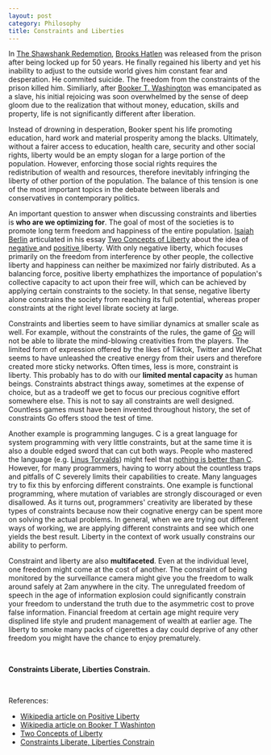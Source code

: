 ```yaml
---
layout: post
category: Philosophy
title: Constraints and Liberties
---
```


In [The Shawshank
Redemption](https://en.wikipedia.org/wiki/The_Shawshank_Redemption),
[Brooks Hatlen](https://shawshank.fandom.com/wiki/Brooks_Hatlen) was
released from the prison after being locked up for 50 years. He
finally regained his liberty and yet his inability to adjust to the
outside world gives him constant fear and desperation. He commited
suicide. The freedom from the constraints of the prison killed
him. Similiarly, after [Booker
T. Washington](https://en.wikipedia.org/wiki/Booker_T._Washington) was
emancipated as a slave, his initial rejoicing was soon overwhelmed by
the sense of deep gloom due to the realization that without money,
education, skills and property, life is not significantly different
after liberation.

Instead of drowning in desperation, Booker spent his life promoting
education, hard work and material prosperity among the
blacks. Ultimately, without a fairer access to education, health care,
security and other social rights, liberty would be an empty slogan for
a large portion of the population. However, enforcing those social
rights requires the redistribution of wealth and resources, therefore
inevitably infringing the liberty of other portion of the
population. The balance of this tension is one of the most important
topics in the debate between liberals and conservatives in
contemporary politics. 

An important question to answer when discussing constraints
and liberties is **who are we optimizing for**. The goal of most of the
societies is to promote long term freedom and happiness of the
entire population. [Isaiah
Berlin](https://en.wikipedia.org/wiki/Isaiah_Berlin) articulated in
his essay [Two Concepts of
Liberty](https://en.wikipedia.org/wiki/Two_Concepts_of_Liberty) about
the idea of [negative
](https://en.wikipedia.org/wiki/Negative_liberty) and [positive
](https://en.wikipedia.org/wiki/Positive_liberty) liberty. With only
negative liberty, which focuses primarily on the freedom from
interference by other people, the collective liberty and happiness can
neither be maximized nor fairly distributed. As a balancing force,
positive liberty emphathizes the importance of population's collective
capacity to act upon their free will, which can be achieved by
applying certain constraints to the society. In that sense, negative
liberty alone constrains the society from reaching its full potential,
whereas proper constraints at the right level librate society at
large.

Constraints and liberties seem to have similiar dynamics at smaller
scale as well. For example, without the constraints of the rules, the
game of [Go](https://en.wikipedia.org/wiki/Go_(game)) will not be able
to librate the mind-blowing creativities from the players. The limited
form of expression offered by the likes of Tiktok, Twitter and WeChat
seems to have unleashed the creative energy from their users and therefore
created more sticky networks. Often times, less is more, constraint is
liberty. This probably has to do with our **limited mental capacity**
as human beings. Constraints abstract things away, sometimes at the
expense of choice, but as a tradeoff we get to focus our precious
cognitive effort somewhere else. This is not to say all constraints
are well designed. Countless games must have been invented throughout
history, the set of constraints Go offers stood the test of time.

Another example is programming languges. C is a great language for
system programming with very little constraints, but at the same time
it is also a double edged sword that can cut both ways. People who
mastered the language (e.g. [Linus
Torvalds](https://en.wikipedia.org/wiki/Linus_Torvalds)) might feel
that [nothing is better than
C](https://www.youtube.com/watch?v=CYvJPra7Ebk). However, for many
programmers, having to worry about the countless traps and pitfalls of
C severely limits their capabilities to create. Many languages try to
fix this by enforcing different constraints. One example is functional
programming, where mutation of variables are strongly discouraged or even
disallowed. As it turns out, programmers' creativity are liberated by
these types of constraints because now their cognative energy can be spent
more on solving the actual problems. In general, when we
are trying out different ways of working, we are applying different
constraints and see which one yields the best result. Liberty in the
context of work usually constrains our ability to perform.

Constraint and liberty are also **multifaceted**. Even at the
individual level, one freedom might come at the cost of another. The
constraint of being monitored by the surveillance camera might give
you the freedom to walk around safely at 2am anywhere in the city. The
unregulated freedom of speech in the age of information explosion
could significantly constrain your freedom to understand the truth due
to the asymmetric cost to prove false information. Financial freedom
at certain age might require very displined life style and prudent
management of wealth at earlier age. The liberty to smoke many packs
of cigerettes a day could deprive of any other freedom you might have
the chance to enjoy prematurely.

<br/>

**Constraints Liberate, Liberties Constrain.**

<br/>

References:
- [Wikipedia article on Positive Liberty](https://en.wikipedia.org/wiki/Positive_liberty)
- [Wikipedia article on Booker T Washinton](https://en.wikipedia.org/wiki/Booker_T._Washington)
- [Two Concepts of Liberty](https://en.wikipedia.org/wiki/Two_Concepts_of_Liberty)
- [Constraints Liberate, Liberties Constrain](https://www.youtube.com/watch?v=GqmsQeSzMdw)